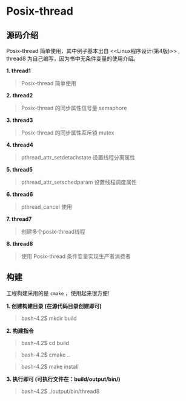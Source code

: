 # **Posix-thread**

## 源码介绍
Posix-thread 简单使用，其中例子基本出自 <<Linux程序设计(第4版)>> , thread8 为自己编写，因为书中无条件变量的使用介绍。

**1. thread1**
> Posix-thread 简单使用

**2. thread2**
> Posix-thread 的同步属性信号量 semaphore

**3. thread3**
> Posix-thread 的同步属性互斥锁 mutex

**4. thread4**
> pthread_attr_setdetachstate 设置线程分离属性

**5. thread5**
> pthread_attr_setschedparam 设置线程调度属性

**6. thread6**
> pthread_cancel 使用

**7. thread7**
> 创建多个posix-thread线程 

**8. thread8**
> 使用 Posix-thread 条件变量实现生产者消费者


## 构建
工程构建采用的是 `cmake` ，使用起来很方便!

**1. 创建构建目录 (在源代码目录创建即可)**
> bash-4.2$ mkdir build

**2. 构建指令**
> bash-4.2$ cd build

> bash-4.2$ cmake ..

> bash-4.2$ make install

**3. 执行即可 (可执行文件在：build/output/bin/)**
> bash-4.2$ ./output/bin/thread8






